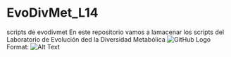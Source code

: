 # EvoDivMet_L14
scripts de evodivmet
En este repositorio vamos a lamacenar los scripts del Laboratorio de Evolución ded la Diversidad Metabólica
![GitHub Logo](/)
Format: ![Alt Text](url)
